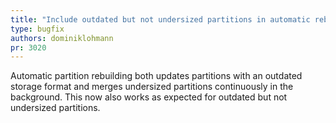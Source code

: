 ```yaml
---
title: "Include outdated but not undersized partitions in automatic rebuilds"
type: bugfix
authors: dominiklohmann
pr: 3020
---
```


Automatic partition rebuilding both updates partitions with an outdated storage
format and merges undersized partitions continuously in the background. This now
also works as expected for outdated but not undersized partitions.
